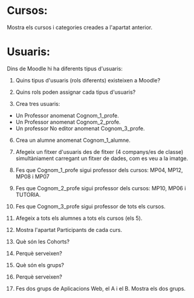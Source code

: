 # Cursos:

Mostra els cursos i categories creades a l'apartat anterior.

# Usuaris:

Dins de Moodle hi ha diferents tipus d'usuaris:

1. Quins tipus d'usuaris (rols diferents) existeixen a Moodle?

3. Quins rols poden assignar cada tipus d'usuaris?

5. Crea tres usuaris:
  - Un Professor anomenat Cognom_1_profe.
  - Un Professor anomenat Cognom_2_profe.
  - Un professor No editor anomenat Cognom_3_profe.
6.  Crea un alumne anomenat Cognom_1_alumne.

7.  Afegeix un fitxer d'usuaris des de fitxer (4 companys/es de classe) simultàniament carregant un fitxer de dades, com es veu a la imatge.



8. Fes que Cognom_1_profe sigui professor dels cursos: MP04, MP12, MP08 i MP07

9. Fes que Cognom_2_profe sigui professor dels cursos: MP10, MP06 i TUTORIA.

10. Fes que Cognom_3_profe sigui professor de tots els cursos.

11. Afegeix a tots els alumnes a tots els cursos (els 5).

12. Mostra l'apartat Participants de cada curs.

13. Què són les Cohorts? 

14. Perquè serveixen?

15. Què són els grups?

16. Perquè serveixen?

17. Fes dos grups de Aplicacions Web, el A i el B. Mostra els dos grups.

